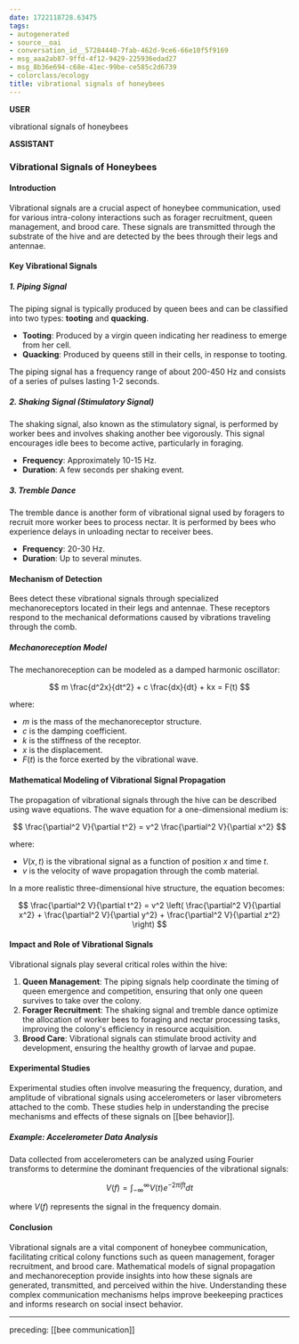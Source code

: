 ```yaml
---
date: 1722118728.63475
tags:
- autogenerated
- source__oai
- conversation_id__57284440-7fab-462d-9ce6-66e10f5f9169
- msg_aaa2ab87-9ffd-4f12-9429-225936edad27
- msg_8b36e694-c68e-41ec-99be-ce585c2d6739
- colorclass/ecology
title: vibrational signals of honeybees
---
```


**USER**

vibrational signals of honeybees


**ASSISTANT**

### Vibrational Signals of Honeybees

#### Introduction

Vibrational signals are a crucial aspect of honeybee communication, used for various intra-colony interactions such as forager recruitment, queen management, and brood care. These signals are transmitted through the substrate of the hive and are detected by the bees through their legs and antennae.

#### Key Vibrational Signals

##### 1. Piping Signal

The piping signal is typically produced by queen bees and can be classified into two types: **tooting** and **quacking**.

- **Tooting**: Produced by a virgin queen indicating her readiness to emerge from her cell.
- **Quacking**: Produced by queens still in their cells, in response to tooting.

The piping signal has a frequency range of about 200-450 Hz and consists of a series of pulses lasting 1-2 seconds.

##### 2. Shaking Signal (Stimulatory Signal)

The shaking signal, also known as the stimulatory signal, is performed by worker bees and involves shaking another bee vigorously. This signal encourages idle bees to become active, particularly in foraging.

- **Frequency**: Approximately 10-15 Hz.
- **Duration**: A few seconds per shaking event.

##### 3. Tremble Dance

The tremble dance is another form of vibrational signal used by foragers to recruit more worker bees to process nectar. It is performed by bees who experience delays in unloading nectar to receiver bees.

- **Frequency**: 20-30 Hz.
- **Duration**: Up to several minutes.

#### Mechanism of Detection

Bees detect these vibrational signals through specialized mechanoreceptors located in their legs and antennae. These receptors respond to the mechanical deformations caused by vibrations traveling through the comb.

##### Mechanoreception Model

The mechanoreception can be modeled as a damped harmonic oscillator:

$$
m \frac{d^2x}{dt^2} + c \frac{dx}{dt} + kx = F(t)
$$

where:
- $m$ is the mass of the mechanoreceptor structure.
- $c$ is the damping coefficient.
- $k$ is the stiffness of the receptor.
- $x$ is the displacement.
- $F(t)$ is the force exerted by the vibrational wave.

#### Mathematical Modeling of Vibrational Signal Propagation

The propagation of vibrational signals through the hive can be described using wave equations. The wave equation for a one-dimensional medium is:

$$
\frac{\partial^2 V}{\partial t^2} = v^2 \frac{\partial^2 V}{\partial x^2}
$$

where:
- $V(x,t)$ is the vibrational signal as a function of position $x$ and time $t$.
- $v$ is the velocity of wave propagation through the comb material.

In a more realistic three-dimensional hive structure, the equation becomes:

$$
\frac{\partial^2 V}{\partial t^2} = v^2 \left( \frac{\partial^2 V}{\partial x^2} + \frac{\partial^2 V}{\partial y^2} + \frac{\partial^2 V}{\partial z^2} \right)
$$

#### Impact and Role of Vibrational Signals

Vibrational signals play several critical roles within the hive:

1. **Queen Management**: The piping signals help coordinate the timing of queen emergence and competition, ensuring that only one queen survives to take over the colony.
2. **Forager Recruitment**: The shaking signal and tremble dance optimize the allocation of worker bees to foraging and nectar processing tasks, improving the colony's efficiency in resource acquisition.
3. **Brood Care**: Vibrational signals can stimulate brood activity and development, ensuring the healthy growth of larvae and pupae.

#### Experimental Studies

Experimental studies often involve measuring the frequency, duration, and amplitude of vibrational signals using accelerometers or laser vibrometers attached to the comb. These studies help in understanding the precise mechanisms and effects of these signals on [[bee behavior]].

##### Example: Accelerometer Data Analysis

Data collected from accelerometers can be analyzed using Fourier transforms to determine the dominant frequencies of the vibrational signals:

$$
V(f) = \int_{-\infty}^{\infty} V(t) e^{-2\pi ift} dt
$$

where $V(f)$ represents the signal in the frequency domain.

#### Conclusion

Vibrational signals are a vital component of honeybee communication, facilitating critical colony functions such as queen management, forager recruitment, and brood care. Mathematical models of signal propagation and mechanoreception provide insights into how these signals are generated, transmitted, and perceived within the hive. Understanding these complex communication mechanisms helps improve beekeeping practices and informs research on social insect behavior.


---

preceding: [[bee communication]]